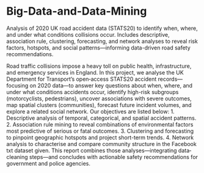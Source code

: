 # Big-Data-and-Data-Mining
Analysis of 2020 UK road accident data (STATS20) to identify when, where, and under what conditions collisions occur. Includes descriptive, association rule, clustering, forecasting, and network analyses to reveal risk factors, hotspots, and social patterns—informing data-driven road safety recommendations.

Road traffic collisions impose a heavy toll on public health, infrastructure, and emergency services in England. In this project, we analyse the UK Department for Transport’s open‐access STATS20 accident records—focusing on 2020 data—to answer key questions about when, where, and under what conditions accidents occur, identify high-risk subgroups (motorcyclists, pedestrians), uncover associations with severe outcomes, map spatial clusters (communities), forecast future incident volumes, and explore a related social network. Our objectives are listed below: 1. Descriptive analysis of temporal, categorical, and spatial accident patterns. 2. Association rule mining to reveal combinations of environmental factors most predictive of serious or fatal outcomes. 3. Clustering and forecasting to pinpoint geographic hotspots and project short-term trends. 4. Network analysis to characterise and compare community structure in the Facebook txt dataset given. This report combines those analyses—integrating data‐cleaning steps—and concludes with actionable safety recommendations for government and police agencies.
